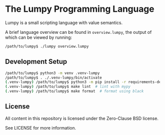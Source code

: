 The Lumpy Programming Language
==============================

Lumpy is a small scripting language with value semantics.

A brief language overview can be found in `overview.lumpy`, the output of which
can be viewed by running:

```sh
/path/to/lumpy$ ./lumpy overview.lumpy
```

## Development Setup

```sh
/path/to/lumpy$ python3 -m venv .venv-lumpy
/path/to/lumpy$ . ./.venv-lumpy/bin/activate
(.venv-lumpy) /path/to/lumpy$ python3 -m pip install -r requirements-dev.txt
(.venv-lumpy) /path/to/lumpy$ make lint  # lint with mypy
(.venv-lumpy) /path/to/lumpy$ make format  # format using black
```

## License
All content in this repository is licensed under the Zero-Clause BSD license.

See LICENSE for more information.

